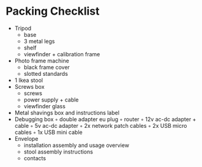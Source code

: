 # Packing Checklist

- Tripod 
    - base
    - 3 metal legs
    - shelf 
    - viewfinder + calibration frame
- Photo frame machine
    - black frame cover 
    - slotted standards
- 1 Ikea stool 
- Screws box 
    - screws
    - power supply + cable
    - viewfinder glass
- Metal shavings box and instructions label
- Debugging box
    ◦ double adapter eu plug
    ◦ router
    ◦ 12v ac-dc adapter + cable
    ◦ 5v ac-dc adapter
    ◦ 2x network patch cables
    ◦ 2x USB micro cables
    ◦ 1x USB mini cable
- Envelope
    - installation assembly and usage overview
    - stool assembly instructions
    - contacts